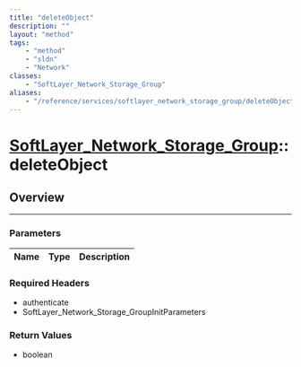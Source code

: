 ```yaml
---
title: "deleteObject"
description: ""
layout: "method"
tags:
    - "method"
    - "sldn"
    - "Network"
classes:
    - "SoftLayer_Network_Storage_Group"
aliases:
    - "/reference/services/softlayer_network_storage_group/deleteObject"
---
```

# [SoftLayer_Network_Storage_Group](/reference/services/SoftLayer_Network_Storage_Group)::deleteObject





## Overview 


-----

### Parameters 
|Name | Type | Description |
| --- | --- | --- |


### Required Headers
* authenticate
* SoftLayer_Network_Storage_GroupInitParameters


### Return Values
* boolean




